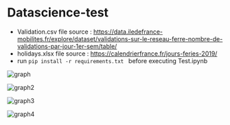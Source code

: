 # Datascience-test
- Validation.csv file source : https://data.iledefrance-mobilites.fr/explore/dataset/validations-sur-le-reseau-ferre-nombre-de-validations-par-jour-1er-sem/table/
- holidays.xlsx file source : https://calendrierfrance.fr/jours-feries-2019/
- run ```pip install -r requirements.txt ``` before executing Test.ipynb

![graph](https://user-images.githubusercontent.com/40476342/97185756-bd1e0700-17a0-11eb-8421-f5610c67ab0a.PNG)


![graph2](https://user-images.githubusercontent.com/40476342/97185941-fc4c5800-17a0-11eb-8c97-f91d28617c46.PNG)

![graph3](https://user-images.githubusercontent.com/40476342/97185964-01a9a280-17a1-11eb-9654-82dc111b926b.PNG)

![graph4](https://user-images.githubusercontent.com/40476342/97185971-02dacf80-17a1-11eb-86f2-7c62b020d40c.PNG)

